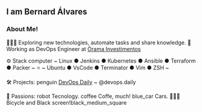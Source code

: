 

## I am Bernard Álvares			

### About Me!
🙋🏻‍♂️   Exploring new technologies, automate tasks and share knowledge.
:briefcase:   Working as DevOps Engineer at [Órama Investimentos](https://www.orama.com.br/)



:gear: Stack
computer   ~ Linux ● Jenkins ● Kubernetes ● Ansible ● Terraform ● Packer ~
:star:   ~ Ubuntu ● VsCode ● Terminator ● Vim ● ZSH ~

:hammer_and_wrench: Projects:
penguin   [DevOps Daily](https://www.devopsdaily.com.br/) ~ @devops.daily

:star_struck: Passions:
robot   Tecnology.
coffee   Coffe, much!
blue_car   Cars.
🚴🏻‍♂️   Bicycle and Black screen!black_medium_square



<!--
**bernardalvares/bernardalvares** is a ✨ _special_ ✨ repository because its `README.md` (this file) appears on your GitHub profile.

